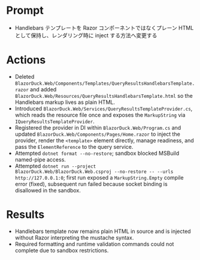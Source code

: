 # Prompt
- Handlebars テンプレートを Razor コンポーネントではなくプレーン HTML として保持し、レンダリング時に inject する方法へ変更する

# Actions
- Deleted `BlazorDuck.Web/Components/Templates/QueryResultsHandlebarsTemplate.razor` and added `BlazorDuck.Web/Resources/QueryResultsHandlebarsTemplate.html` so the Handlebars markup lives as plain HTML.
- Introduced `BlazorDuck.Web/Services/QueryResultsTemplateProvider.cs`, which reads the resource file once and exposes the `MarkupString` via `IQueryResultsTemplateProvider`.
- Registered the provider in DI within `BlazorDuck.Web/Program.cs` and updated `BlazorDuck.Web/Components/Pages/Home.razor` to inject the provider, render the `<template>` element directly, manage readiness, and pass the `ElementReference` to the query service.
- Attempted `dotnet format --no-restore`; sandbox blocked MSBuild named-pipe access.
- Attempted `dotnet run --project BlazorDuck.Web/BlazorDuck.Web.csproj --no-restore -- --urls http://127.0.0.1:0`; first run exposed a `MarkupString.Empty` compile error (fixed), subsequent run failed because socket binding is disallowed in the sandbox.

# Results
- Handlebars template now remains plain HTML in source and is injected without Razor interpreting the mustache syntax.
- Required formatting and runtime validation commands could not complete due to sandbox restrictions.

